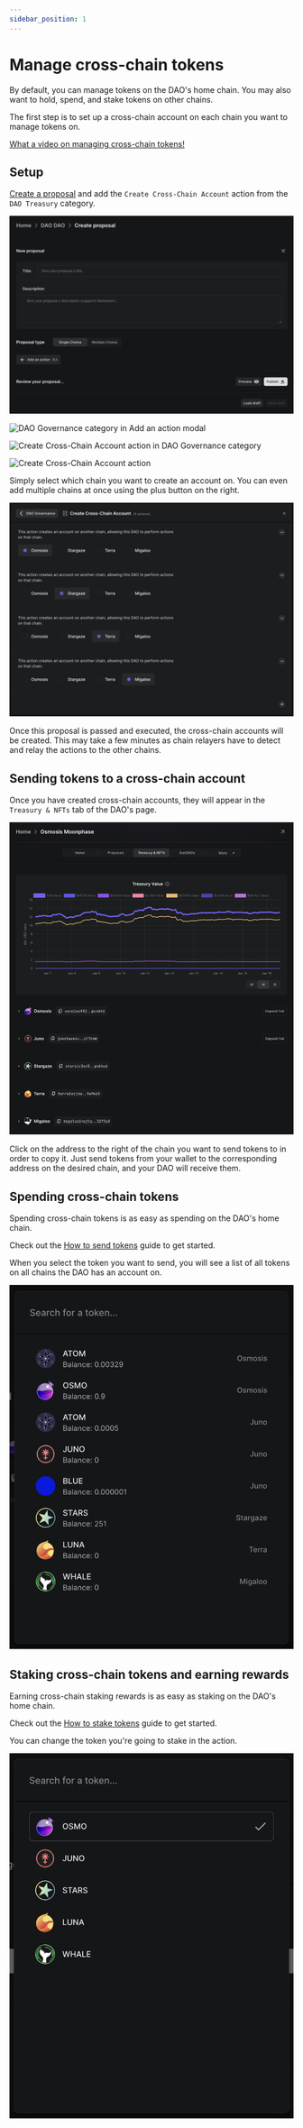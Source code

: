 ```yaml
---
sidebar_position: 1
---
```


# Manage cross-chain tokens

By default, you can manage tokens on the DAO's home chain. You may also want to
hold, spend, and stake tokens on other chains.

The first step is to set up a cross-chain account on each chain you want to
manage tokens on.

[What a video on managing cross-chain tokens!](https://youtu.be/5LSe48BcTyk)

## Setup

[Create a proposal](/how-to/how-to-create-a-proposal) and add the `Create
Cross-Chain Account` action from the `DAO Treasury` category.

![Create proposal form](/img/features/proposals/single-choice-proposal.png)

![DAO Governance category in Add an action
modal](/img/how-to/add-action-modal-dao-governance-category.png)

![Create Cross-Chain Account action in DAO Governance
category](/img/how-to/cross-chain-action-dao-governance-category.png)

![Create Cross-Chain Account
action](/img/how-to/create-cross-chain-account-action.png)

Simply select which chain you want to create an account on. You can even add
multiple chains at once using the plus button on the right.

![Multiple chains](/img/how-to/create-cross-chain-account-action-multiple.png)

Once this proposal is passed and executed, the cross-chain accounts will be
created. This may take a few minutes as chain relayers have to detect and relay
the actions to the other chains.

## Sending tokens to a cross-chain account

Once you have created cross-chain accounts, they will appear in the `Treasury &
NFTs` tab of the DAO's page.

![Treasury & NFTs tab](/img/how-to/treasury-nfts-tab.png)

Click on the address to the right of the chain you want to send tokens to in
order to copy it. Just send tokens from your wallet to the corresponding address
on the desired chain, and your DAO will receive them.

## Spending cross-chain tokens

Spending cross-chain tokens is as easy as spending on the DAO's home chain.

Check out the [How to send tokens](/how-to/how-to-send-tokens) guide to get
started.

When you select the token you want to send, you will see a list of all tokens on
all chains the DAO has an account on.

![Spend token modal](/img/how-to/spend-tokens-modal.png)

## Staking cross-chain tokens and earning rewards

Earning cross-chain staking rewards is as easy as staking on the DAO's home
chain.

Check out the [How to stake tokens](/how-to/how-to-stake-tokens) guide to get
started.

You can change the token you're going to stake in the action.

![Staking token picker](/img/how-to/staking-token-picker.png)
